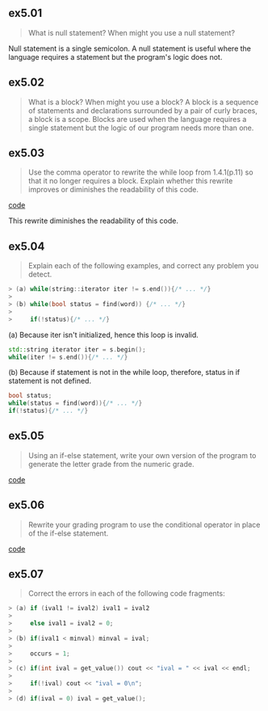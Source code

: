 ## ex5.01
> What is null statement? When might you use a null statement?

Null statement is a single semicolon. A null statement is useful where the language requires
a statement but the program's logic does not.

## ex5.02
> What is a block? When might you use a block?
A block is a sequence of statements and declarations surrounded by a pair of curly braces, a 
block is a scope. Blocks are used when the language requires a single statement but the logic
of our program needs more than one.

## ex5.03
> Use the comma operator to rewrite the while loop from 1.4.1(p.11) so that it no longer 
> requires a block. Explain whether this rewrite improves or diminishes the readability
> of this code.

[code](ex5_03.cpp)

This rewrite diminishes the readability of this code.

## ex5.04
> Explain each of the following examples, and correct any problem you detect.
```cpp
> (a) while(string::iterator iter != s.end()){/* ... */}
>
> (b) while(bool status = find(word)) {/* ... */}
>
>     if(!status){/* ... */}
```
(a) Because iter isn't initialized, hence this loop is invalid.

```cpp
std::string iterator iter = s.begin();
while(iter != s.end()){/* ... */}
```

(b) Because if statement is not in the while loop, therefore, status in if statement is 
not defined.
```cpp
bool status;
while(status = find(word)){/* ... */}
if(!status){/* ... */}
```

## ex5.05
> Using an if-else statement, write your own version of the program to generate the letter
> grade from the numeric grade.

[code](ex5_05.cpp)

## ex5.06
> Rewrite your grading program to use the conditional operator in place of the if-else statement.

[code](ex5_06.cpp)

## ex5.07
> Correct the errors in each of the following code fragments:
```cpp
> (a) if (ival1 != ival2) ival1 = ival2
>
>     else ival1 = ival2 = 0;
>
> (b) if(ival1 < minval) minval = ival;
>
>     occurs = 1;
>
> (c) if(int ival = get_value()) cout << "ival = " << ival << endl;
>
>     if(!ival) cout << "ival = 0\n";
>
> (d) if(ival = 0) ival = get_value();
```
